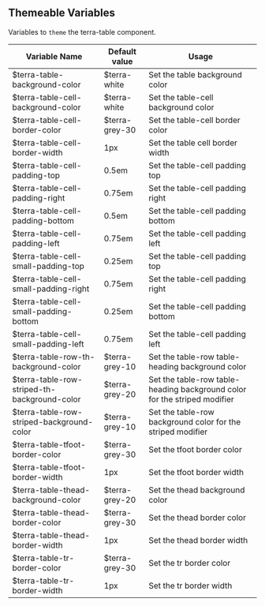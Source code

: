 
## Themeable Variables

Variables to `theme` the terra-table component.

| Variable Name                             | Default value  | Usage                                                       |
|-------------------------------------------|----------------|-------------------------------------------------------------|
| $terra-table-background-color             | $terra-white   | Set the table background color                              |
| $terra-table-cell-background-color        | $terra-white   | Set the table-cell background color                         |
| $terra-table-cell-border-color            | $terra-grey-30 | Set the table-cell border color                             |
| $terra-table-cell-border-width            | 1px            | Set the table cell border width                             |
| $terra-table-cell-padding-top             | 0.5em          | Set the table-cell padding top                              |
| $terra-table-cell-padding-right           | 0.75em         | Set the table-cell padding right                            |
| $terra-table-cell-padding-bottom          | 0.5em          | Set the table-cell padding bottom                           |
| $terra-table-cell-padding-left            | 0.75em         | Set the table-cell padding left                             |
| $terra-table-cell-small-padding-top       | 0.25em         | Set the table-cell padding top                              |
| $terra-table-cell-small-padding-right     | 0.75em         | Set the table-cell padding right                            |
| $terra-table-cell-small-padding-bottom    | 0.25em         | Set the table-cell padding bottom                           |
| $terra-table-cell-small-padding-left      | 0.75em         | Set the table-cell padding left                             |
| $terra-table-row-th-background-color      | $terra-grey-10 | Set the table-row table-heading background color            |
| $terra-table-row-striped-th-background-color | $terra-grey-20 | Set the table-row table-heading background color for the striped modifier |
| $terra-table-row-striped-background-color | $terra-grey-10 | Set the table-row background color for the striped modifier |
| $terra-table-tfoot-border-color           | $terra-grey-30 | Set the tfoot border color                                  |
| $terra-table-tfoot-border-width           | 1px            | Set the tfoot border width                                  |
| $terra-table-thead-background-color       | $terra-grey-20 | Set the thead background color                              |
| $terra-table-thead-border-color           | $terra-grey-30 | Set the thead border color                                  |
| $terra-table-thead-border-width           | 1px            | Set the thead border width                                  |
| $terra-table-tr-border-color              | $terra-grey-30 | Set the tr border color                                     |
| $terra-table-tr-border-width              | 1px            | Set the tr border width                                     |
